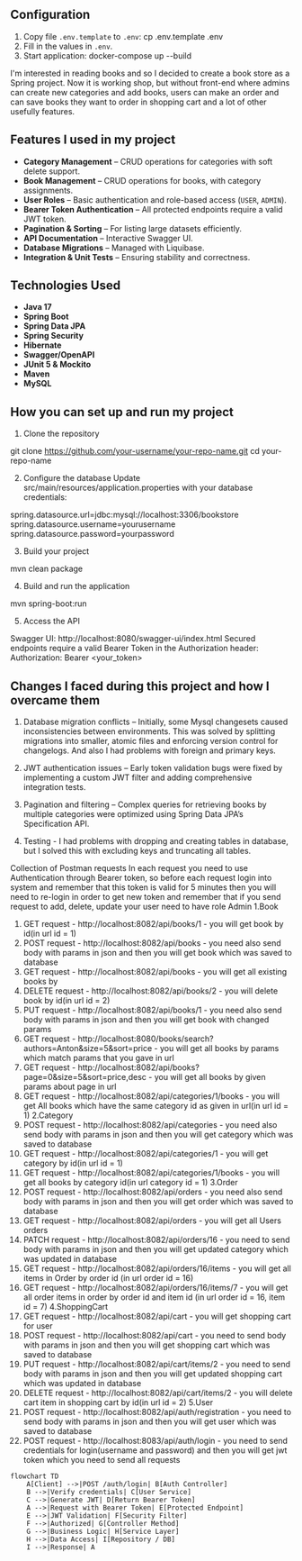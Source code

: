 ## Configuration

1. Copy file `.env.template` to `.env`: cp .env.template .env
2. Fill in the values in `.env`.
3. Start application: docker-compose up --build

I'm interested in reading books and so I decided to create a book store as a Spring project. Now it is working shop, but without front-end where 
admins can create new categories and add books, users can make an order and can save books they want to order in shopping cart and a lot of other usefully features.

## Features I used in my project 
- **Category Management** – CRUD operations for categories with soft delete support.
- **Book Management** – CRUD operations for books, with category assignments.
- **User Roles** – Basic authentication and role-based access (`USER`, `ADMIN`).
- **Bearer Token Authentication** – All protected endpoints require a valid JWT token.
- **Pagination & Sorting** – For listing large datasets efficiently.
- **API Documentation** – Interactive Swagger UI.
- **Database Migrations** – Managed with Liquibase.
- **Integration & Unit Tests** – Ensuring stability and correctness.

## Technologies Used

- **Java 17**
- **Spring Boot**
- **Spring Data JPA**
- **Spring Security**
- **Hibernate**
- **Swagger/OpenAPI**
- **JUnit 5 & Mockito**
- **Maven**
- **MySQL**

## How you can set up and run my project
1) Clone the repository

git clone https://github.com/your-username/your-repo-name.git
cd your-repo-name

2) Configure the database 
   Update src/main/resources/application.properties with your database credentials:

spring.datasource.url=jdbc:mysql://localhost:3306/bookstore
spring.datasource.username=yourusername
spring.datasource.password=yourpassword

3) Build your project

mvn clean package

4) Build and run the application

mvn spring-boot:run

5) Access the API

Swagger UI: http://localhost:8080/swagger-ui/index.html
Secured endpoints require a valid Bearer Token in the Authorization header:
Authorization: Bearer <your_token>

## Changes I faced during this project and how I overcame them
1) Database migration conflicts – Initially, some Mysql changesets caused inconsistencies between environments. 
This was solved by splitting migrations into smaller, atomic files and enforcing version control for changelogs.
And also I had problems with foreign and primary keys.

2) JWT authentication issues – Early token validation bugs were fixed by implementing a custom JWT filter and adding comprehensive integration tests.

3) Pagination and filtering – Complex queries for retrieving books by multiple categories were optimized using Spring Data JPA’s Specification API.

4) Testing - I had problems with dropping and creating tables in database, but I solved this with excluding keys and truncating all tables.

Collection of Postman requests
In each request you need to use Authentication through Bearer token, so before each request login into system 
and remember that this token is valid for 5 minutes then you will need to re-login in order to get new token 
and remember that if you send request to add, delete, update your user need to have role Admin 
1.Book
1) GET request - http://localhost:8082/api/books/1 - you will get book by id(in url id = 1)
2) POST request - http://localhost:8082/api/books - you need also send body with params in json and then you will get book which was saved to database
3) GET request - http://localhost:8082/api/books - you will get all existing books by
4) DELETE request - http://localhost:8082/api/books/2 - you will delete book by id(in url id = 2)
5) PUT request - http://localhost:8082/api/books/1 - you need also send body with params in json and then you will get book with changed params
6) GET request - http://localhost:8080/books/search?authors=Anton&size=5&sort=price - you will get all books by params which match params that you gave in url 
7) GET request - http://localhost:8082/api/books?page=0&size=5&sort=price,desc - you will get all books by given params about page in url
8) GET request - http://localhost:8082/api/categories/1/books - you will get All books which have the same category id as given in url(in url id = 1)
2.Category
1) POST request - http://localhost:8082/api/categories - you need also send body with params in json and then you will get category which was saved to database
2) GET request - http://localhost:8082/api/categories/1 - you will get category by id(in url id = 1)
3) GET request - http://localhost:8082/api/categories/1/books - you will get all books by category id(in url category id = 1)
3.Order
1) POST request - http://localhost:8082/api/orders - you need also send body with params in json and then you will get order which was saved to database 
2) GET request - http://localhost:8082/api/orders - you will get all Users orders
3) PATCH request - http://localhost:8082/api/orders/16 - you need to send body with params in json and then you will get updated category which was updated in database
4) GET request - http://localhost:8082/api/orders/16/items - you will get all items in Order by order id (in url order id = 16)
5) GET request - http://localhost:8082/api/orders/16/items/7 - you will get all order items in order by order id and item id (in url order id = 16, item id = 7)
4.ShoppingCart
1) GET request - http://localhost:8082/api/cart - you will get shopping cart for user
2) POST request - http://localhost:8082/api/cart - you need to send body with params in json and then you will get shopping cart which was saved to database
3) PUT request - http://localhost:8082/api/cart/items/2 - you need to send body with params in json and then you will get updated shopping cart which was updated in database
4) DELETE request - http://localhost:8082/api/cart/items/2 - you will delete cart item in shopping cart by id(in url id = 2)
5.User
1) POST request - http://localhost:8082/api/auth/registration - you need to send body with params in json and then you will get user which was saved to database
2) POST request - http://localhost:8083/api/auth/login - you need to send credentials for login(username and password) and then you will get jwt token which you need to send all requests

```mermaid
flowchart TD
    A[Client] -->|POST /auth/login| B[Auth Controller]
    B -->|Verify credentials| C[User Service]
    C -->|Generate JWT| D[Return Bearer Token]
    A -->|Request with Bearer Token| E[Protected Endpoint]
    E -->|JWT Validation| F[Security Filter]
    F -->|Authorized| G[Controller Method]
    G -->|Business Logic| H[Service Layer]
    H -->|Data Access| I[Repository / DB]
    I -->|Response| A
